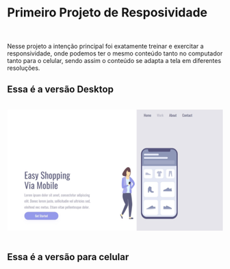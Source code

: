 <h1>Primeiro Projeto de Resposividade</h1>
<br>
<br>
Nesse projeto a intenção principal foi exatamente treinar e exercitar a responsividade, onde podemos ter o mesmo conteúdo tanto no computador tanto para o celular, sendo assim o conteúdo se adapta a tela em diferentes resoluções.
<br>
<h2>Essa é a versão Desktop</h2> 
<br>
<img src="https://github.com/Arrais22/Easy-Shopping/blob/master/assets/print%20easy%20shooping1.jpg?raw=true"/>
<br>
<br>
<h2>Essa é a versão para celular</h2>
<br>


